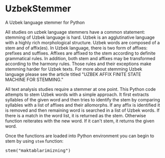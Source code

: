 # UzbekStemmer
A Uzbek language stemmer for Python

All studies on uzbek language stemmers have a common statement: stemming of Uzbek language is hard. Uzbek is an agglutinative language with a highly rich morphological structure. Uzbek words are composed of a stem and of affix(es). In Uzbek language, there is two form of affixes: prefixes and suffixes. Affixes are affixed to the stem according to definite grammatical rules. In addition, both stem and affixes may be transformed according to the harmony rules. Those rules and their exceptions make stemming harder for Uzbek texts. For more about stemming Uzbek language please see the article titled "UZBEK AFFIX FINITE STATE MACHINE FOR STEMMING."

All text analysis studies require a stemmer at one point. This Python code attempts to stem Uzbek words with a simple approach. It first extracts syllables of the given word and then tries to identify the stem by comparing syllables with a list of affixes and their allomorphs. If any affix is identified it is removed and then remaining word is searched in a list of Uzbek words. If there is a match in the word list, it is returned as the stem. Otherwise function reiterates with the new word. If it can't stem, it returns the given word.

Once the functions are loaded into Python environment you can begin to stem by using <code>stem</code> function: <pre>stem("maktablarimizning")</pre>
